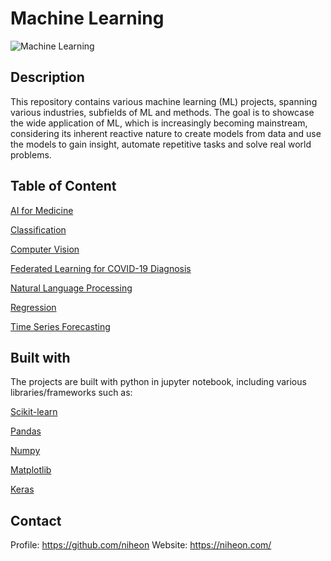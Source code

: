 
# Machine Learning

<img src="https://github.com/niheon/machine-learning/blob/main/Machine%20Learning.jpg" alt="Machine Learning">

## Description

This repository contains various machine learning (ML) projects, spanning various industries, subfields of ML and methods. The goal is to showcase the wide application of ML, which is increasingly becoming mainstream, considering its inherent reactive nature to create models from data and use the models to gain insight, automate repetitive tasks and solve real world problems. 

## Table of Content

<p><a href="https://github.com/niheon/machine-learning/tree/main/AI%20for%20Medicine">AI for Medicine</a></p>
<p><a href="https://github.com/niheon/machine-learning/tree/main/Classification">Classification</a></p>
<p><a href="https://github.com/niheon/machine-learning/tree/main/Computer%20Vision">Computer Vision</a></p>
<p><a href="https://github.com/niheon/machine-learning/tree/main/Federated%20Learning%20for%20COVID-19%20Diagnosis">Federated Learning for COVID-19 Diagnosis</a></p>
<p><a href="https://github.com/niheon/machine-learning/tree/main/Natural%20Language%20Processing">Natural Language Processing</a></p>
<p><a href="https://github.com/niheon/machine-learning/tree/main/Regression">Regression</a></p>
<p><a href="https://github.com/niheon/machine-learning/tree/main/Time%20Series%20Forecasting">Time Series Forecasting</a></p>

## Built with

The projects are built with python in jupyter notebook, including various libraries/frameworks such as:

<p><a href="https://scikit-learn.org/stable">Scikit-learn</a></p>
<p><a href="https://pandas.pydata.org/">Pandas</a></p>
<p><a href="https://numpy.org/">Numpy</a></p>
<p><a href="https://matplotlib.org/">Matplotlib</a></p>
<p><a href="https://keras.io/">Keras</a></p>

## Contact

Profile: https://github.com/niheon
Website: https://niheon.com/
 
